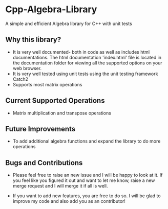 # Cpp-Algebra-Library
A simple and efficient Algebra library for C++ with unit tests 

## Why this library?
- It is very well documented- both in code as well as includes html documentations. 
The html documentation 'index.html' file is located in the documentation folder for viewing all the supported options on your web browser.
- It is very well tested using unit tests using the unit testing framework Catch2 
- Supports most matrix operations

## Current Supported Operations
- Matrix multiplication and transpose operations

## Future Improvements
- To add additional algebra functions and expand the library to do more operations

## Bugs and Contributions
- Please feel free to raise an new issue and I will be happy to look at it. If you feel like you figured it out and want to let me know, raise a new merge request and I will merge it if all is well.

- If you want to add new features, you are free to do so. I will be glad to improve my code and also add you as an contributor!

